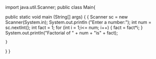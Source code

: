 import java.util.Scanner;
public class Main{
    

 public static void main (String[] args) {
    {
        Scanner sc = new Scanner(System.in);
        System.out.println ("Enter a number:");
        int num = sc.nextInt();
        int fact = 1;
        for (int i = 1;i<= num; i++)
        {
            fact = fact*i;
        }
        System.out.println("Factorial of " + num + "is" + fact);
        
    }
}
}
